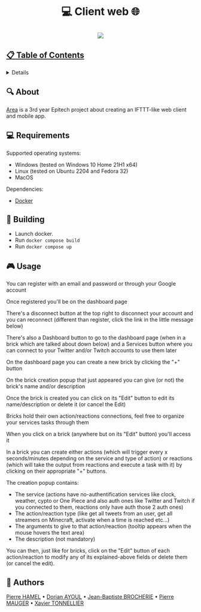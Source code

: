 # <p align="center">💻 Client web 🌐</p>

<p align="center">
  <a href="https://en.wikipedia.org/wiki/API">
  <img src="https://cdn.discordapp.com/attachments/1021809556625559634/1082031995611271168/image.png">
</p>

## 📋 Table of Contents
<details>
<summary>Click to reveal</summary>

- [About](#-about)
- [Requirements](#-requirements)
- [Building](#-building)
- [Usage](#-usage)
- [Authors](#-authors)

</details>

## 🔍 About

[Area](https://en.wikipedia.org/wiki/API) is a 3rd year Epitech project about creating an IFTTT-like web client and mobile app.

## 💻 Requirements

Supported operating systems:
- Windows (tested on Windows 10 Home 21H1 x64)
- Linux (tested on Ubuntu 2204 and Fedora 32)
- MacOS

Dependencies:
- [Docker](https://www.docker.com/)

## 🔧 Building

- Launch docker.
- Run `docker compose build`
- Run `docker compose up`

## 🎮 Usage

You can register with an email and password or through your Google account

Once registered you'll be on the dashboard page

There's a disconnect button at the top right to disconnect your account and you can reconnect (different than register, click the link in the little message below)

There's also a Dashboard button to go to the dashboard page (when in a brick which are talked about down below) and a Services button where you can connect to your Twitter and/or Twitch accounts to use them later

On the dashboard page you can create a new brick by clicking the "+" button

On the brick creation popup that just appeared you can give (or not) the brick's name and/or description

Once the brick is created you can click on its "Edit" button to edit its name/description or delete it (or cancel the Edit)

Bricks hold their own action/reactions connections, feel free to organize your services tasks through them

When you click on a brick (anywhere but on its "Edit" button) you'll access it

In a brick you can create either actions (which will trigger every x seconds/minutes depending on the service and type of action) or reactions (which will take the output from reactions and execute a task with it) by clicking on their appropriate "+" buttons.

The creation popup contains:
- The service (actions have no-authentification services like clock, weather, cypto or One Piece and also auth ones like Twitter and Twitch if you connected to them, reactions only have auth those 2 auth ones)
- The action/reaction type (like get all tweets from an user, get all streamers on Minecraft, activate when a time is reached etc...)
- The arguments to give to that action/reaction (tooltip appears when the mouse hovers the text area)
- The description (not mandatory)

You can then, just like for bricks, click on the "Edit" button of each action/reaction to modify any of its explained-above fields or delete them (or cancel the edit).

## 🤝 Authors

[Pierre HAMEL](https://github.com/pierre1754) • [Dorian AYOUL](https://github.com/NairodGH) • [Jean-Baptiste BROCHERIE](https://github.com/Parumezan) • [Pierre MAUGER](https://github.com/PierreMauger) • [Xavier TONNELLIER](https://github.com/XavTo)